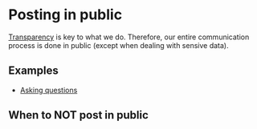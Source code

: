 # Posting in public

[Transparency](../../about/values.md#transparency) is key to what we do.
Therefore, our entire communication process is done in public (except when dealing with sensive data).

## Examples

- [Asking questions](./asking-questions.md)

## When to NOT post in public
